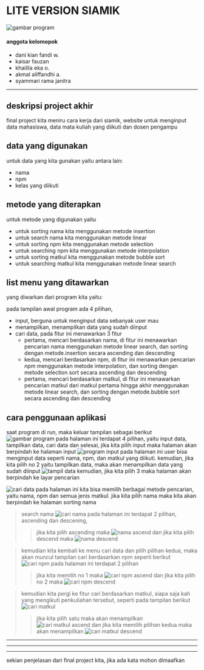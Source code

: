 # LITE VERSION SIAMIK

![gambar program](/menu%20utama.png)

#### anggota kelomopok

* dani kian fandi w.
* kaisar fauzan
* khailila eka o.
* akmal aliffandhi a.
* syammari rama janitra

---

## deskripsi project akhir

final project kita meniru cara kerja dari siamik, website untuk menginput data mahasiswa, data mata kuliah yang diikuti dan dosen pengampu

## data yang digunakan
untuk data yang kita gunakan yaitu antara lain:
* nama
* npm
* kelas yang diikuti

## metode yang diterapkan
untuk metode yang digunakan yaitu
* untuk sorting nama kita menggunakan metode insertion
* untuk search nama kita menggunakan metode linear
* untuk sorting npm kita menggunakan metode selection
* untuk searching npm kita menggunakan metode interpolation
* untuk sorting matkul kita menggunakan metode bubble sort
* untuk searching matkul kita menggunakan metode linear search

## list menu yang ditawarkan
yang diwarkan dari program kita yaitu:

pada tampilan awal program ada 4 pilihan,
* input, berguna untuk menginput data sebanyak user mau
* menampilkan, menampilkan data yang sudah diinput
* cari data, pada fitur ini menawarkan 3 fitur
    * pertama, mencari berdasarkan nama, di fitur ini menawarkan pencarian nama menggunakan metode linear search, dan sorting dengan metode.insertion secara ascending dan descending
  * kedua, mencari berdasarkan npm, di fitur ini menawarkan pencarian npm menggunakan metode interpolation, dan sorting dengan metode selection sort secara ascending dan descending
  * pertama, mencari berdasarkan matkul, di fitur ini menawarkan pencarian matkul dari matkul pertama hingga akhir menggunakan metode linear search, dan sorting dengan metode.bubble sort secara ascending dan descending

## cara penggunaan aplikasi
saat program di run, maka keluar tampilan sebagai berikut
![gambar program](/menu%20utama.png)
pada halaman ini terdapat 4 pilihan, yaitu input data, tampilkan data, cari data dan selesai, jika kita pilih input maka halaman akan berpindah ke halaman input
![program input](/input%20data.png)
pada halaman ini user bisa menginput data seperti nama, npm, dan matkul yang diikuti. kemudian, jika kita pilih no 2 yaitu tampilkan data, maka akan menampilkan data yang sudah diinput
![tampil data](tampil%20data.png)
kemudian, jika kita pilih 3 maka halaman akan berpindah ke layar pencarian


![cari data](cari%20data.png)
pada halaman ini kita bisa memilih berbagai metode pencarian, yaitu nama, npm dan semua jenis matkul. jika kita pilih nama maka kita akan berpindah ke halaman sorting nama

>search nama
![cari nama](/cari%20nama.png)
pada halaman ini terdapat 2 pilihan, 
ascending dan descening, 
>>jika kita pilih ascending maka
![nama ascend](cari%20nama%20ascend.png)
>>dan jika kita pilih descend maka
![nama descend](cari%20nama%20descend.png)

>kemudian kita kembali ke menu cari data dan pilih pilihan kedua, maka akan muncul tampilan cari berdasarkan npm seperti berikut
![cari npm](/cari%20npm.png)
pada halaman ini terdapat 2 pilihan
>>jika kita memilih no 1 maka
![cari npm ascend](cari%20npm%20ascend.png)
>>dan jika kita pilih no 2 maka
![cari npm descend](cari%20npm%20descend.png)

>kemudian kita pergi ke fitur cari berdasarkan matkul, siapa saja kah yang mengikuti penkuliahan tersebut, seperti pada tampilan berikut
![cari matkul](cari%20matkul.png)
>>jika kita pilih satu maka akan menampilkan
![cari matkul ascend](cari%20matkul%20ascend.png)
>>dan jika kita memilih pilihan kedua maka akan menampilkan
![cari matkul descend](cari%20matkul%20descend.png)

---
---
---
sekian penjelasan dari final project kita, jika ada kata mohon dimaafkan
